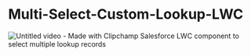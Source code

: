 # Multi-Select-Custom-Lookup-LWC

![Untitled video - Made with Clipchamp](https://user-images.githubusercontent.com/84064039/220930565-e6ac30a5-4c11-4aac-b8ff-ccf329bcda7f.gif)
Salesforce LWC component to select multiple lookup records
